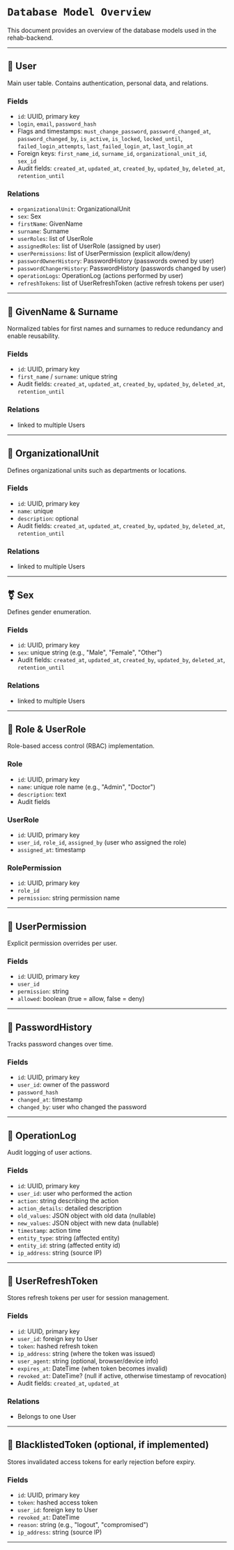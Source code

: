 # `Database Model Overview`

This document provides an overview of the database models used in the rehab-backend.

---

## 👤 User

Main user table. Contains authentication, personal data, and relations.

### Fields

- `id`: UUID, primary key
- `login`, `email`, `password_hash`
- Flags and timestamps: `must_change_password`, `password_changed_at`, `password_changed_by`, `is_active`, `is_locked`, `locked_until`, `failed_login_attempts`, `last_failed_login_at`, `last_login_at`
- Foreign keys: `first_name_id`, `surname_id`, `organizational_unit_id`, `sex_id`
- Audit fields: `created_at`, `updated_at`, `created_by`, `updated_by`, `deleted_at`, `retention_until`

### Relations

- `organizationalUnit`: OrganizationalUnit
- `sex`: Sex
- `firstName`: GivenName
- `surname`: Surname
- `userRoles`: list of UserRole
- `assignedRoles`: list of UserRole (assigned by user)
- `userPermissions`: list of UserPermission (explicit allow/deny)
- `passwordOwnerHistory`: PasswordHistory (passwords owned by user)
- `passwordChangerHistory`: PasswordHistory (passwords changed by user)
- `operationLogs`: OperationLog (actions performed by user)
- `refreshTokens`: list of UserRefreshToken (active refresh tokens per user)

---

## 📛 GivenName & Surname

Normalized tables for first names and surnames to reduce redundancy and enable reusability.

### Fields

- `id`: UUID, primary key
- `first_name` / `surname`: unique string
- Audit fields: `created_at`, `updated_at`, `created_by`, `updated_by`, `deleted_at`, `retention_until`

### Relations

- linked to multiple Users

---

## 🏢 OrganizationalUnit

Defines organizational units such as departments or locations.

### Fields

- `id`: UUID, primary key
- `name`: unique
- `description`: optional
- Audit fields: `created_at`, `updated_at`, `created_by`, `updated_by`, `deleted_at`, `retention_until`

### Relations

- linked to multiple Users

---

## ⚧️ Sex

Defines gender enumeration.

### Fields

- `id`: UUID, primary key
- `sex`: unique string (e.g., "Male", "Female", "Other")
- Audit fields: `created_at`, `updated_at`, `created_by`, `updated_by`, `deleted_at`, `retention_until`

### Relations

- linked to multiple Users

---

## 🔐 Role & UserRole

Role-based access control (RBAC) implementation.

### Role

- `id`: UUID, primary key
- `name`: unique role name (e.g., "Admin", "Doctor")
- `description`: text
- Audit fields

### UserRole

- `id`: UUID, primary key
- `user_id`, `role_id`, `assigned_by` (user who assigned the role)
- `assigned_at`: timestamp

### RolePermission

- `id`: UUID, primary key
- `role_id`
- `permission`: string permission name

---

## 🔑 UserPermission

Explicit permission overrides per user.

### Fields

- `id`: UUID, primary key
- `user_id`
- `permission`: string
- `allowed`: boolean (true = allow, false = deny)

---

## 🔄 PasswordHistory

Tracks password changes over time.

### Fields

- `id`: UUID, primary key
- `user_id`: owner of the password
- `password_hash`
- `changed_at`: timestamp
- `changed_by`: user who changed the password

---

## 📝 OperationLog

Audit logging of user actions.

### Fields

- `id`: UUID, primary key
- `user_id`: user who performed the action
- `action`: string describing the action
- `action_details`: detailed description
- `old_values`: JSON object with old data (nullable)
- `new_values`: JSON object with new data (nullable)
- `timestamp`: action time
- `entity_type`: string (affected entity)
- `entity_id`: string (affected entity id)
- `ip_address`: string (source IP)

---

## 🔑 UserRefreshToken

Stores refresh tokens per user for session management.

### Fields

- `id`: UUID, primary key
- `user_id`: foreign key to User
- `token`: hashed refresh token
- `ip_address`: string (where the token was issued)
- `user_agent`: string (optional, browser/device info)
- `expires_at`: DateTime (when token becomes invalid)
- `revoked_at`: DateTime? (null if active, otherwise timestamp of revocation)
- Audit fields: `created_at`, `updated_at`

### Relations

- Belongs to one User

---

## 🚫 BlacklistedToken (optional, if implemented)

Stores invalidated access tokens for early rejection before expiry.

### Fields

- `id`: UUID, primary key
- `token`: hashed access token
- `user_id`: foreign key to User
- `revoked_at`: DateTime
- `reason`: string (e.g., "logout", "compromised")
- `ip_address`: string (source IP)

---
